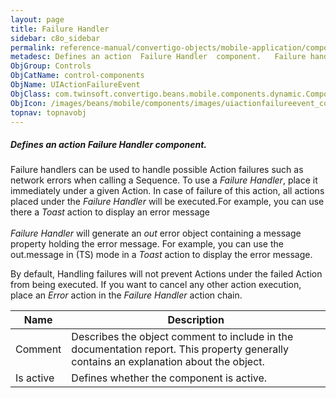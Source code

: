 ```yaml
---
layout: page
title: Failure Handler
sidebar: c8o_sidebar
permalink: reference-manual/convertigo-objects/mobile-application/components/control-components/failure-handler/
metadesc: Defines an action  Failure Handler  component.   Failure handlers can be used to handle possible Action failures such as network errors when calling a
ObjGroup: Controls
ObjCatName: control-components
ObjName: UIActionFailureEvent
ObjClass: com.twinsoft.convertigo.beans.mobile.components.dynamic.ComponentManager$3
ObjIcon: /images/beans/mobile/components/images/uiactionfailureevent_color_32x32.png
topnav: topnavobj
---
```

##### Defines an action <i>Failure Handler</i> component. 
 Failure handlers can be used to handle possible Action failures such as network errors when calling a Sequence. To use a <i>Failure Handler</i>, place it immediately under a given Action. In case of failure of this action, all actions placed under the <i>Failure Handler</i> will be executed.For example, you can use there a <i>Toast</i> action to display an error message<br /><br /><i>Failure Handler</i> will generate an <i>out</i> error object containing a message property holding the error message. For example, you can use the out.message in (TS) mode in a <i>Toast</i> action to display the error message. 

By default, Handling failures will not prevent Actions under the failed Action from being executed. If you want to cancel any other action execution, place an <i>Error</i> action in the <i>Failure Handler</i> action chain.

Name | Description 
--- | ---
Comment | Describes the object comment to include in the documentation report.  This property generally contains an explanation about the object. 
Is active | Defines whether the component is active. 

